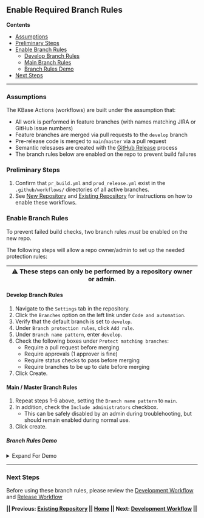## Enable Required Branch Rules

**Contents**

- [Assumptions](#assupmtions)
- [Preliminary Steps](#preliminary-steps)
- [Enable Branch Rules](#enable-branch-rules)
   -  [Develop Branch Rules](#develop-branch-rules)
   -  [Main Branch Rules](#main--master-branch-rules)
   - [Branch Rules Demo](#branch-rules-demo)
- [Next Steps](#next-steps)
---

### Assumptions

The KBase Actions (workflows) are built under the assumption that:

- All work is performed in feature branches (with names matching JIRA or GitHub issue numbers)
- Feature branches are merged via pull requests to the `develop` branch
- Pre-release code is merged to `main`/`master` via a pull request
- Semantic relesases are created with the [GitHub Release](https://docs.github.com/en/repositories/releasing-projects-on-github/managing-releases-in-a-repository) process
- The branch rules below are enabled on the repo to prevent build failures

### Preliminary Steps

1. Confirm that  `pr_build.yml` and `prod_release.yml` exist in the `.github/workflows/` directories of all active branches.
2. See [New Repository](new-repository.md) and [Existing Repository](existing-repository.md) for instructions on how to enable these workflows.

### Enable Branch Rules

To prevent failed build checks, two branch rules _must_ be enabled on the new repo.

The following steps will allow a repo owner/admin to set up the needed protection rules:

| ⚠️ These steps can only be performed by a repository owner or admin. |
| :----------------------------------------------------------: |



#### Develop Branch Rules

1. Navigate to the `Settings` tab in the repository.
2. Click the `Branches` option on the left link under `Code and automation`.
3. Verify that the default branch is set to `develop`.
4. Under `Branch protection rules`, click `Add rule`.
5. Under `Branch name pattern`, enter `develop`.
6. Check the following boxes under `Protect matching branches`:
   - Require a pull request before merging
   - Require approvals (1 approver is fine)
   - Require status checks to pass before merging
   - Require branches to be up to date before merging
7. Click Create.

#### Main / Master Branch Rules

1. Repeat steps 1-6 above, setting the `Branch name pattern` to `main`.
2. In addition, check the `Include administrators` checkbox.
   - This can be safely disabled by an admin during troublehooting, but should remain enabled during normal use.
3. Click create.

##### Branch Rules Demo

<!-- This code creates a simple dropdown -->
<details>
<summary>Expand For Demo</summary>

![BranchRulesDemo](https://user-images.githubusercontent.com/6155956/164119527-330c67cc-4ad6-423a-9e92-2d5a042526e9.gif)

</details>

---

### Next Steps

Before using these branch rules, please review the [Development Workflow](development-workflow.md) and [Release Workflow](release-workflow.md)



**|| Previous: [Existing Repository](existing-repository.md) || [Home](README.md) || Next: [Development Workflow](development-workflow.md) ||**
